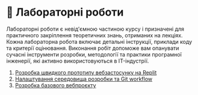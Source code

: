 # 🧪 Лабораторні роботи

Лабораторні роботи є невід'ємною частиною курсу і призначені для практичного закріплення теоретичних знань, отриманих на лекціях. Кожна лабораторна робота включає детальні інструкції, приклади коду та критерії оцінювання. Виконання робіт допоможе вам опанувати сучасні інструменти розробки, методології та практики програмної інженерії, які активно використовуються в IT-індустрії.

1. [Розробка швидкого прототипу вебзастосунку на Replit](lab-01.md)
2. [Налаштування середовища розробки та Git workflow](lab-02.md)
3. [Розробка базового вебпроєкту](lab-03.md)

